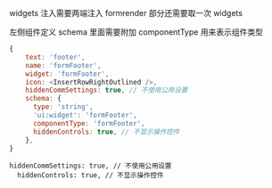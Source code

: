widgets 注入需要两端注入
formrender 部分还需要取一次 widgets

左侧组件定义 schema 里面需要附加 componentType 用来表示组件类型

```js
{
    text: 'footer',
    name: 'formFooter',
    widget: 'formFooter',
    icon: <InsertRowRightOutlined />,
    hiddenCommSettings: true, // 不使用公用设置
    schema: {
      type: 'string',
      'ui:widget': 'formFooter',
      componentType: 'formFooter',
      hiddenControls: true, // 不显示操作控件
    },
}
```

    hiddenCommSettings: true, // 不使用公用设置
      hiddenControls: true, // 不显示操作控件
